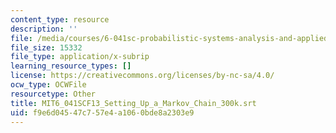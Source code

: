 ```yaml
---
content_type: resource
description: ''
file: /media/courses/6-041sc-probabilistic-systems-analysis-and-applied-probability-fall-2013/f9e6d04547c757e4a1060bde8a2303e9_MIT6_041SCF13_Setting_Up_a_Markov_Chain_300k.vtt
file_size: 15332
file_type: application/x-subrip
learning_resource_types: []
license: https://creativecommons.org/licenses/by-nc-sa/4.0/
ocw_type: OCWFile
resourcetype: Other
title: MIT6_041SCF13_Setting_Up_a_Markov_Chain_300k.srt
uid: f9e6d045-47c7-57e4-a106-0bde8a2303e9
---
```

